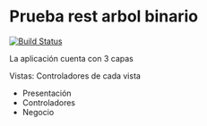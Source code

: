 # Prueba rest arbol binario

[![Build Status](https://travis-ci.org/joemccann/dillinger.svg?branch=master)](https://travis-ci.org/joemccann/dillinger)

La aplicación cuenta con 3 capas

Vistas: Controladores de cada vista
- Presentación
- Controladores
- Negocio
